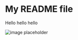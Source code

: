# My README file

Hello hello hello

![image placeholder](https://media.giphy.com/media/htmzQfHfZF9wQ/giphy.gif)

